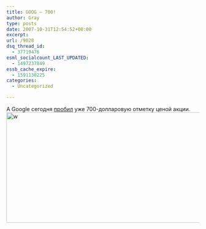 ```yaml
---
title: GOOG — 700!
author: Gray
type: posts
date: 2007-10-31T12:54:52+00:00
excerpt:
url: /9028
dsq_thread_id:
  - 37719476
esml_socialcount_LAST_UPDATED:
  - 1497237849
essb_cache_expire:
  - 1591130225
categories:
  - Uncategorized

---
```








А Google сегодня <a href="http://finance.yahoo.com/q/bc?s=GOOG&t=5d&l=on&z=m&q=l&c=" target="_blank">пробил</a> уже 700-долларовую отметку ценой акции.  
[<img src="https://i0.wp.com/img-fotki.yandex.ru/get/8/gray7400.33/0_4b46_f21d3c5e_XL.jpg?resize=512%2C288" width="512" height="288" title="w" alt="w" border="0" data-recalc-dims="1" />][1]

 [1]: http://fotki.yandex.ru/users/gray7400/view/19270/